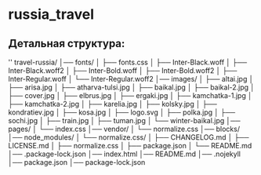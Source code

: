 # russia_travel
## Детальная структура:
''
travel-russia/
│── fonts/
│   ├── fonts.css
│   ├── Inter-Black.woff
│   ├── Inter-Black.woff2
│   ├── Inter-Bold.woff
│   ├── Inter-Bold.woff2
│   ├── Inter-Regular.woff
│   └── Inter-Regular.woff2
│── images/
│   ├── altai.jpg
│   ├── arisa.jpg
│   ├── atharva-tulsi.jpg
│   ├── baikal.jpg
│   ├── baikal-2.jpg
│   ├── cover.jpg
│   ├── elbrus.jpg
│   ├── ergaki.jpg
│   ├── kamchatka-1.jpg
│   ├── kamchatka-2.jpg
│   ├── karelia.jpg
│   ├── kolsky.jpg
│   ├── kondratiev.jpg
│   ├── kosa.jpg
│   ├── logo.svg
│   ├── polka.jpg
│   ├── sochi.jpg
│   ├── train.jpg
│   ├── tuman.jpg
│   └── winter-baikal.jpg
│── pages/
│   └── index.css
│── vendor/
│   └── normalize.css
│── blocks/
│── node_modules/
│   └── normalize.css/
│       ├── CHANGELOG.md
│       ├── LICENSE.md
│       ├── normalize.css
│       ├── package.json
│       └── README.md
│── .package-lock.json
│── index.html
│── README.md
│── .nojekyll
│── package.json
│── package-lock.json
